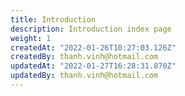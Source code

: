 ```yaml
---
title: Introduction
description: Introduction index page
weight: 1
createdAt: "2022-01-26T10:27:03.126Z"
createdBy: thanh.vinh@hotmail.com
updatedAt: "2022-01-27T16:28:31.870Z"
updatedBy: thanh.vinh@hotmail.com
---
```



